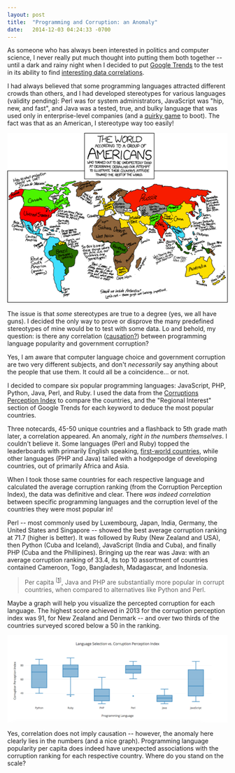 ```yaml
---
layout: post
title:  "Programming and Corruption: an Anomaly"
date:   2014-12-03 04:24:33 -0700
---
```

As someone who has always been interested in politics and computer science, I never really put much thought into putting them both together -- until a dark and rainy night when I decided to put [Google Trends](http://www.google.com/trends/) to the test in its ability to find [interesting data correlations](http://xkcd.com/522/).

I had always believed that some programming languages attracted different crowds than others, and I had developed stereotypes for various languages (validity pending): Perl was for system administrators, JavaScript was "hip, new, and fast", and Java was a tested, true, and bulky language that was used only in enterprise-level companies (and a [quirky game](http://java.com/en/download/faq/minecraft.xml) to boot). The fact was that as an American, I stereotype way too easily!

[![stereotypes](/images/2014-12-03/xkcd_850.png)](https://xkcd.com/850/)

The issue is that *some* stereotypes are true to a degree (yes, we all have guns). I decided the only way to prove or disprove the many predefined stereotypes of mine would be to test with some data. Lo and behold, my question: is there any correlation ([causation?](https://xkcd.com/552/)) between programming language popularity and government corruption?

Yes, I am aware that computer language choice and government corruption are two very different subjects, and don't *necessarily* say anything about the people that use them. It could all be a coincidence... or not.

I decided to compare six popular programming languages: JavaScript, PHP, Python, Java, Perl, and Ruby. I used the data from the [Corruptions Perception Index](http://www.transparency.org/research/cpi/overview) to compare the countries, and the "Regional Interest" section of Google Trends for each keyword to deduce the most popular countries.

Three notecards, 45-50 unique countries and a flashback to 5th grade math later, a correlation appeared. An anomaly, *right in the numbers themselves*. I couldn't believe it. Some languages (Perl and Ruby) topped the leaderboards with primarily English speaking, [first-world countries](http://en.wikipedia.org/wiki/First_World), while other languages (PHP and Java) tailed with a hodgepodge of developing countries, out of primarily Africa and Asia.

When I took those same countries for each respective language and calculated the average corruption ranking (from the Corruption Perception Index), the data was definitive and clear. There *was indeed correlation* between specific programming languages and the corruption level of the countries they were most popular in!

Perl -- most commonly used by Luxembourg, Japan, India, Germany, the United States and Singapore -- showed the best average corruption ranking at 71.7 (higher is better). It was followed by Ruby (New Zealand and USA), then Python (Cuba and Iceland), JavaScript (India and Cuba), and finally PHP (Cuba and the Phillipines). Bringing up the rear was Java: with an average corruption ranking of 33.4, its top 10 assortment of countries contained Cameroon, Togo, Bangladesh, Madagascar, and Indonesia.

> Per capita <sup>[[1](https://support.google.com/trends/answer/4365533?hl=en&ref_topic=4365599)]</sup>, Java and PHP are substantially more popular in corrupt countries, when compared to alternatives like Python and Perl.

Maybe a graph will help you visualize the percepted corruption for each language. The highest score achieved in 2013 for the corruption perception index was 91, for New Zealand and Denmark -- and over two thirds of the countries surveyed scored below a 50 in the ranking.

![corruption and programming languages](/images/2014-12-03/corruption-by-language.png)

Yes, correlation does not imply causation -- however, the anomaly here clearly lies in the numbers (and a nice graph). Programming language popularity per capita does indeed have unexpected associations with the corruption ranking for each respective country. Where do you stand on the scale?

